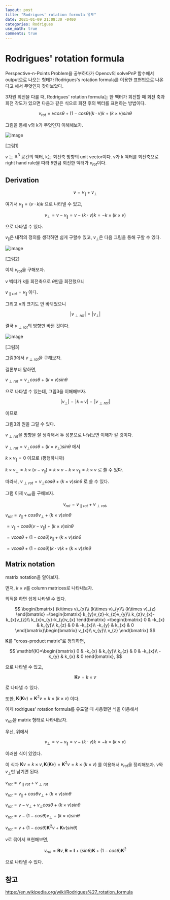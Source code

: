 ```yaml
---
layout: post
title: "Rodrigues' rotation formula 유도"
date: 2021-01-09 21:08:30 -0400
categories: Rodrigues
use_math: true
comments: true
---
```


# Rodrigues' rotation formula

  Perspective-n-Points Problem을 공부하다가 Opencv의 solvePnP 함수에서 output으로 나오는 형태가 Rodrigues's rotation formula를 이용한 표현법으로 나온다고 해서 무엇인지 찾아보았다.

  3차원 회전을 다룰 때, Rodrigues' rotation formula는 한 벡터가 회전할 때 회전 축과 회전 각도가 있으면 다음과 같은 식으로 회전 후의 벡터를 표현하는 방법이다. 


$$
v_{rot}=vcos\theta+(1-cos\theta)(k\cdot v)k+(k\times v)sin\theta 
$$


그림을 통해 v와 k가 무엇인지 이해해보자.

![image](https://user-images.githubusercontent.com/67038853/105971351-c5eae580-60cd-11eb-896b-bae036f70470.png)

[그림1]

  v 는 $\mathbb{R}^{3}$ 공간의 벡터, k는 회전축 방향의 unit vector이다. v가 k 벡터를 회전축으로 right hand rule을 따라 $\theta$만큼 회전한 벡터가 $v_{rot}$이다. 



## Derivation

$$
v=v_{\parallel}+v_{\perp}
$$

여기서 $v_{\parallel}=(v \cdot k)k$ 으로 나타낼 수 있고,


$$
v_{\perp}=v-v_{\parallel}=v-(k \cdot v)k = -k \times(k \times v)
$$

으로 나타낼 수 있다. 

$v_{\parallel}$은 내적의 정의를 생각하면 쉽게 구할수 있고, $v_{\perp}$은 다음 그림을 통해 구할 수 있다.

![image](https://user-images.githubusercontent.com/67038853/106092206-27b05b80-6171-11eb-947f-b7e141a66a7c.png)

[그림2]





이제 $v_{rot}$을 구해보자.

v 벡터가 k를 회전축으로 $\theta$만큼 회전했으니

$v_{\parallel rot}=v_{\parallel}$ 이다.

그리고 v의 크기도 안 바뀌었으니 

$$
\left | v_{\perp rot} \right |=\left | v_{\perp} \right |
$$


결국 $v_{\perp rot}$의 방향만 바뀐 것이다.  



![image](https://user-images.githubusercontent.com/67038853/106095132-8fb57080-6176-11eb-80fa-ddd0d566a392.png)

[그림3]

  그림3에서 $v_{\perp rot}$을 구해보자.

결론부터 말하면,

$v_{\perp rot}=v_{\perp}cos\theta + (k\times v)sin\theta$

으로 나타낼 수 있는데, 그림3을 이해해보자.




$$
\left | v_{\perp} \right |=\left | k\times v \right |=\left | v_{\perp rot} \right |
$$

이므로

그림3의 원을 그릴 수 있다.

$v_{\perp rot}$을 방향을 잘 생각해서 두 성분으로 나눠보면 이해가 갈 것이다.

$v_{\perp rot}=v_{\perp}cos\theta + (k\times v_{\perp})sin\theta$ 에서

$k\times v_{\parallel}=0$ 이므로 (평행하니까)

$k\times v_{\perp}=k\times(v-v_{\parallel})=k\times v-k\times v_{\parallel}=k\times v$ 로 쓸 수 있다.

따라서, $v_{\perp rot}=v_{\perp}cos\theta + (k\times v)sin\theta$ 로 쓸 수 있다.

그럼 이제 $v_{rot}$을 구해보자.


$$
v_{rot}=v_{\parallel rot}+v_{\perp rot},
$$

$v_{rot}=v_{\parallel}+cos\theta v_{\perp}+ (k\times v)sin\theta$

$=v_{\parallel}+cos\theta(v-v_{\parallel})+(k\times v)sin\theta$

$=vcos\theta+(1-cos\theta)v_{\parallel}+(k\times v)sin\theta$

$=vcos\theta+(1-cos\theta)(k\cdot v)k+(k\times v)sin\theta$



## Matrix notation

matrix notation을 알아보자.

먼저, $k\times v$를 column matrices로 나타내보자.

외적을 하면 쉽게 나타낼 수 있다.


$$
\begin{bmatrix}
(k\times v)_{x}\\ 
(k\times v)_{y}\\ 
(k\times v)_{z}
\end{bmatrix}
=\begin{bmatrix}
k_{y}v_{z}-k_{z}v_{y}\\ 
k_{z}v_{x}-k_{x}v_{z}\\ 
k_{x}v_{y}-k_{y}v_{x}
\end{bmatrix}
=\begin{bmatrix}
0 & -k_{x} & k_{y}\\ 
k_{z} & 0 & -k_{x}\\ 
-k_{y} & k_{x} & 0
\end{bmatrix}\begin{bmatrix}
v_{x}\\ 
v_{y}\\ 
v_{z}
\end{bmatrix}
$$


$\mathbf{K}$를 "cross-product matrix"로 정의하면, 


$$
\mathbf{K}=\begin{bmatrix}
0 & -k_{x} & k_{y}\\ 
k_{z} & 0 & -k_{x}\\ 
-k_{y} & k_{x} & 0
\end{bmatrix},
$$


으로 나타낼 수 있고, 


$$
\mathbf{K}v=k\times v
$$



로 나타낼 수 있다.

또한, $\mathbf{K}(\mathbf{K}v)=\mathbf{K}^{2}v=k\times(k\times v)$ 이다.

이제 rodrigues' rotation formula를 유도할 때 사용했던 식을 이용해서

$v_{rot}$을 matrix 형태로 나타내보자.

우선, 위에서


$$
v_{\perp}=v-v_{\parallel}=v-(k \cdot v)k = -k \times(k \times v)
$$



이러한 식이 있었다.

이 식과 $\mathbf{K}v=k\times v, \mathbf{K}(\mathbf{K}v)=\mathbf{K}^{2}v=k\times(k\times v)$ 를 이용해서 $v_{rot}$을 정리해보자. v와 $v_{\perp}$만 남기면 된다.



$v_{rot}=v_{\parallel rot}+v_{\perp rot}$

$v_{rot}=v_{\parallel}+cos\theta v_{\perp}+ (k\times v)sin\theta$

$v_{rot}=v-v_{\perp}+v_{\perp}cos\theta+(k\times v)sin\theta$

$v_{rot}=v-(1-cos\theta)v_{\perp}+(k\times v)sin\theta$

$v_{rot}=v+(1-cos\theta)\mathbf{K}^{2}v+\mathbf{K}v(sin\theta)$

v로 묶어서 표현해보면,


$$
v_{rot}=\mathbf{R}v, \mathbf{R}=\mathbf{I}+(sin\theta)\mathbf{K}+(1-cos\theta)\mathbf{K}^{2}
$$


으로 나타낼 수 있다.

## 참고

https://en.wikipedia.org/wiki/Rodrigues%27_rotation_formula

